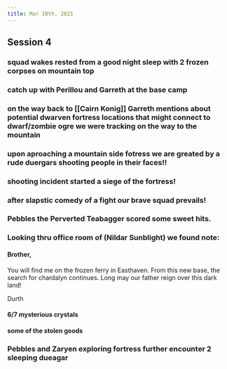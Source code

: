 ```yaml
---
title: Mar 10th, 2021
---
```


## Session 4
### squad wakes rested from a good night sleep with 2 frozen corpses on mountain top
### catch up with Perillou and Garreth at the base camp
### on the way back to [[Cairn Konig]] Garreth mentions about potential dwarven fortress locations that might connect to dwarf/zombie ogre we were tracking on the way to the mountain
### upon aproaching a mountain side fotress we are greated by a rude duergars shooting people in their faces!!
### shooting incident started a siege of the fortress!
### after slapstic comedy of a fight our brave squad prevails!
### Pebbles the Perverted Teabagger scored some sweet hits.
### Looking thru office room of (Nildar Sunblight) we found note:
#### Brother,

You will find me on the frozen ferry in Easthaven. From this new base, the search for chardalyn continues. Long may our father reign over this dark land!

Durth
#### 6/7 mysterious crystals
#### some of the stolen goods
### Pebbles and Zaryen exploring fortress further encounter 2 sleeping dueagar

